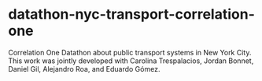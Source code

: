 # datathon-nyc-transport-correlation-one
Correlation One Datathon about public transport systems in New York City. This work was jointly developed with Carolina Trespalacios, Jordan Bonnet, Daniel Gil, Alejandro Roa, and Eduardo Gómez.
